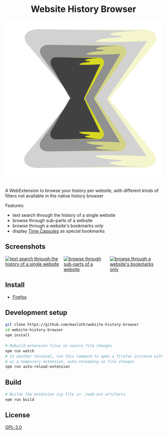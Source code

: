 <div align="center">
  <h1>Website History Browser</h1>
  <img src="https://raw.githubusercontent.com/maxlath/website-history-browser/main/extension/history.svg" alt="logo">
</div>
<br>

A WebExtension to browse your history per website, with different kinds of filters not available in the native history browser

Features:
* text search through the history of a single website
* browse through sub-parts of a website
* browse through a website's bookmarks only
* display [Time Capsules](https://addons.mozilla.org/firefox/addon/time-capsule/) as special bookmarks

## Screenshots
<div style="display: flex;">
  <a title="text search through the history of a single website" href="https://addons.cdn.mozilla.net/user-media/previews/full/253/253959.png" target="_blank"><img src="https://addons.cdn.mozilla.net/user-media/previews/full/253/253959.png" alt="text search through the history of a single website"></a>
  <a title="browse through sub-parts of a website" href="https://addons.cdn.mozilla.net/user-media/previews/full/253/253960.png" target="_blank"><img src="https://addons.cdn.mozilla.net/user-media/previews/full/253/253960.png" alt="browse through sub-parts of a website"></a>
  <a title="browse through a website&#39;s bookmarks only" href="https://addons.cdn.mozilla.net/user-media/previews/full/253/253961.png" target="_blank"><img src="https://addons.cdn.mozilla.net/user-media/previews/full/253/253961.png" alt="browse through a website&#39;s bookmarks only"></a>
</div>

## Install
* [Firefox](https://addons.mozilla.org/firefox/addon/website-history-browser/)

## Development setup
```sh
git clone https://github.com/maxlath/website-history-browser
cd website-history-browser
npm install

# Rebuild extension files on source file changes
npm run watch
# In another terminal, run this command to open a firefox instance with the extension installed
# as a temporary extension, auto-reloading on file changes
npm run auto-reload-extension
```

## Build
```sh
# Builds the extension zip file in ./web-ext-artifacts
npm run build
```

## License
[GPL-3.0](https://www.gnu.org/licenses/gpl-3.0.html)
